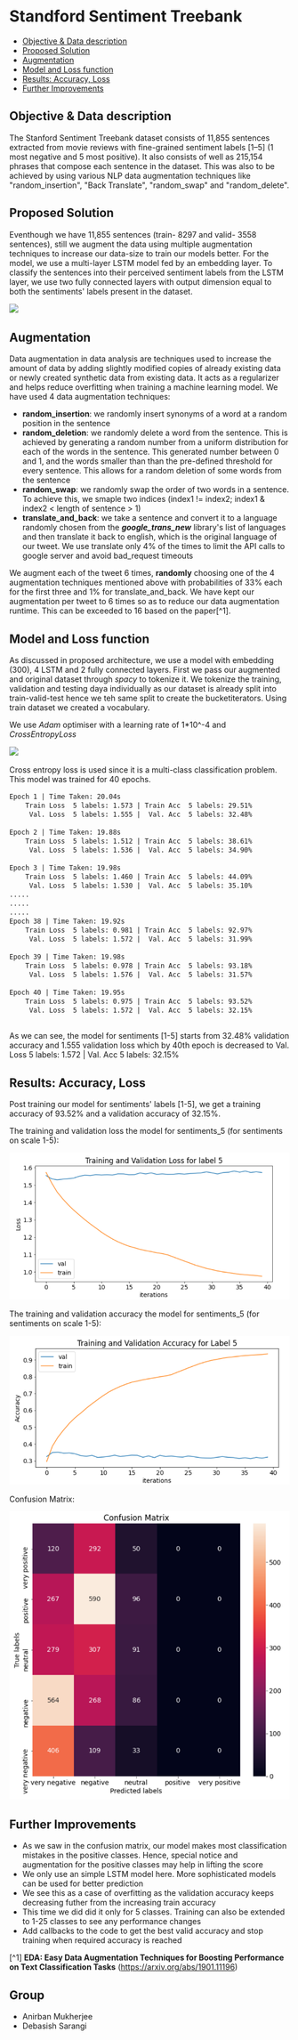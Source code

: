 # Standford Sentiment Treebank


- [Objective & Data description](#objective--data-description)
- [Proposed Solution](#proposed-solution)
- [Augmentation](#augmentation)
- [Model and Loss function](#model-and-loss-function)
- [Results: Accuracy, Loss](#results-accuracy-loss)
- [Further Improvements](#further-improvements)


## Objective & Data description
The Stanford Sentiment Treebank dataset  consists of 11,855 sentences extracted from movie reviews with fine-grained sentiment labels [1–5] (1 most negative and 5 most positive). It also consists of well as 215,154 phrases that compose each sentence in the dataset. This was also to be achieved by using various NLP data augmentation techniques like "random_insertion", "Back Translate", "random_swap" and "random_delete".

## Proposed Solution
Eventhough we have 11,855 sentences (train- 8297 and valid- 3558 sentences), still we augment the data using multiple augmentation techniques to increase our data-size to train our models better. For the model, we use a multi-layer LSTM model fed by an embedding layer. To classify the sentences into their perceived sentiment labels from the LSTM layer, we use two fully connected layers with output dimension equal to both the sentiments' labels present in the dataset. 

![](LSTM_Network.png)

## Augmentation
Data augmentation in data analysis are techniques used to increase the amount of data by adding slightly modified copies of already existing data or newly created synthetic data from existing data. It acts as a regularizer and helps reduce overfitting when training a machine learning model.
We have used 4 data augmentation techniques:
- **random_insertion**: we randomly insert synonyms of a word at a random position in the sentence
- **random_deletion**: we randomly delete a word from the sentence. This is achieved by generating a random number from a uniform distribution for each of the words in the sentence. This generated number between 0 and 1, and the words smaller than than the pre-defined threshold for every sentence. This allows for a random deletion of some words from the sentence
- **random_swap**: we randomly swap the order of two words in a sentence. To achieve this, we smaple two indices (index1 != index2; index1 & index2 < length of sentence > 1)
- **translate_and_back**: we take a sentence and convert it to a language randomly chosen from the **_google_trans_new_** library's list of languages and then translate it back to english, which is the original language of our tweet. We use translate only 4% of the times to limit the API calls to google server and avoid bad_request timeouts

We augment each of the tweet 6 times, **randomly** choosing one of the 4 augmentation techniques mentioned above with probabilities of 33% each for the first three and 1% for translate_and_back. We have kept our augmentation per tweet to 6 times so as to reduce our data augmentation runtime. This can be exceeded to 16 based on the paper[^1].



## Model and Loss function
As discussed in proposed architecture, we use a model with embedding (300), 4 LSTM and 2 fully connected layers.  First we pass our augmented and original dataset through _spacy_ to tokenize it. We tokenize the training, validation and testing daya individually as our dataset is already split into train-valid-test hence we teh same split to create the bucketiterators. Using train dataset we created a vocabulary.

We use _Adam_ optimiser with a learning rate of 1*10^-4 and _CrossEntropyLoss_ 

![](cross_entropy.png)

Cross entropy loss is used since  it is a multi-class classification problem.
This model was trained for 40 epochs. 
```
Epoch 1 | Time Taken: 20.04s
	Train Loss  5 labels: 1.573 | Train Acc  5 labels: 29.51%
	 Val. Loss  5 labels: 1.555 |  Val. Acc  5 labels: 32.48% 

Epoch 2 | Time Taken: 19.88s
	Train Loss  5 labels: 1.512 | Train Acc  5 labels: 38.61%
	 Val. Loss  5 labels: 1.536 |  Val. Acc  5 labels: 34.90% 

Epoch 3 | Time Taken: 19.98s
	Train Loss  5 labels: 1.460 | Train Acc  5 labels: 44.09%
	 Val. Loss  5 labels: 1.530 |  Val. Acc  5 labels: 35.10% 
.....	 
.....	 
.....
Epoch 38 | Time Taken: 19.92s
	Train Loss  5 labels: 0.981 | Train Acc  5 labels: 92.97%
	 Val. Loss  5 labels: 1.572 |  Val. Acc  5 labels: 31.99% 

Epoch 39 | Time Taken: 19.98s
	Train Loss  5 labels: 0.978 | Train Acc  5 labels: 93.18%
	 Val. Loss  5 labels: 1.576 |  Val. Acc  5 labels: 31.57% 

Epoch 40 | Time Taken: 19.95s
	Train Loss  5 labels: 0.975 | Train Acc  5 labels: 93.52%
	 Val. Loss  5 labels: 1.572 |  Val. Acc  5 labels: 32.15% 
	 
```
As we can see, the model for sentiments [1-5] starts from 32.48% validation accuracy and 1.555 validation loss which by 40th epoch is decreased to  Val. Loss  5 labels: 1.572 |  Val. Acc   5 labels: 32.15%


## Results: Accuracy, Loss
Post training our model for sentiments' labels [1-5], we get a training accuracy of 93.52% and a validation accuracy of 32.15%.

The training and validation loss the model for sentiments_5 (for sentiments on scale 1-5):

![](train_valid_label_loss_5.png)

The training and validation accuracy the model for sentiments_5 (for sentiments on scale 1-5):

![](train_valid_label_accuracy_5.png)

Confusion Matrix:


![](confusion_matrix.png)



## Further Improvements

- As we saw in the confusion matrix, our model makes most classification mistakes in the positive classes. Hence, special notice and augmentation for the positive classes may help in lifting the score
- We only use an simple LSTM model here. More sophisticated models can be used for better prediction
- We see this as a case of overfitting as the validation accuracy keeps decreasing futher from the increasing train accuracy
- This time we did did it only for 5 classes. Training can also be extended to 1-25 classes to see any performance changes
- Add callbacks to the code to get the best valid accuracy and stop training when required accuracy is reached



[^1]  **EDA: Easy Data Augmentation Techniques for Boosting Performance on Text Classification Tasks** (https://arxiv.org/abs/1901.11196)


## Group

- Anirban Mukherjee
- Debasish Sarangi










